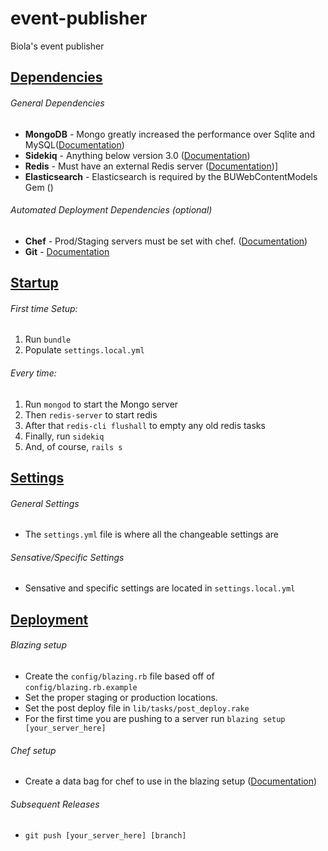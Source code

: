 event-publisher
======================

Biola's event publisher


[Dependencies](id:Dependencies)
-------------------------------
###### General Dependencies
* **MongoDB** - Mongo greatly increased the performance over Sqlite and MySQL([Documentation](http://mongoid.org/en/mongoid/index.html))
* **Sidekiq** - Anything below version 3.0 ([Documentation](http://sidekiq.org/))
* **Redis** - Must have an external Redis server ([Documentation](http://redis.io/))]
* **Elasticsearch** - Elasticsearch is required by the BUWebContentModels Gem ()

###### Automated Deployment Dependencies (optional)
* **Chef** - Prod/Staging servers must be set with chef. ([Documentation](http://www.getchef.com/chef/))
* **Git** - [Documentation](http://git-scm.com/docs/gittutorial)


[Startup](id:startup)
---------------------
###### First time Setup:
1. Run `bundle`
2. Populate `settings.local.yml`

###### Every time:
1. Run `mongod` to start the Mongo server
2. Then `redis-server` to start redis
3. After that `redis-cli flushall` to empty any old redis tasks
4. Finally, run `sidekiq`
5. And, of course, `rails s`

[Settings](id:settings)
-----------------------
###### General Settings
* The `settings.yml` file is where all the changeable settings are

###### Sensative/Specific Settings
* Sensative and specific settings are located in `settings.local.yml`

[Deployment](id:deployment)
---------------------------
###### Blazing setup
* Create the `config/blazing.rb` file based off of `config/blazing.rb.example`
* Set the proper staging or production locations.
* Set the post deploy file in `lib/tasks/post_deploy.rake`
* For the first time you are pushing to a server run `blazing setup [your_server_here]`

###### Chef setup
* Create a data bag for chef to use in the blazing setup ([Documentation](http://docs.opscode.com/knife_data_bag.html))


###### Subsequent Releases
* `git push [your_server_here] [branch]`
